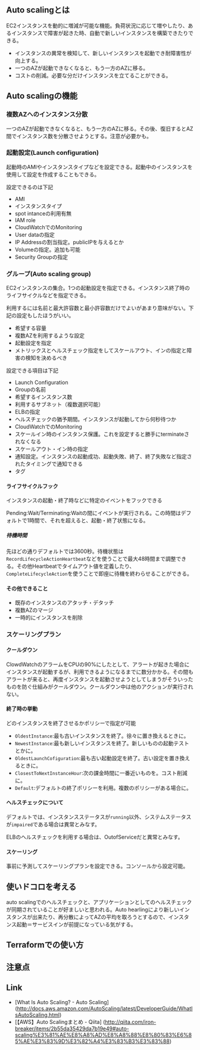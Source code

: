 ## Auto scalingとは
EC2インスタンスを動的に増減が可能な機能。負荷状況に応じて増やしたり、あるインスタンスで障害が起きた時、自動で新しいインスタンスを構築できたりできる。

* インスタンスの異常を検知して、新しいインスタンスを起動でき耐障害性が向上する。
* 一つのAZが起動できなくなると、もう一方のAZに移る。
* コストの削減。必要な分だけインスタンスを立てることができる。

## Auto scalingの機能
### 複数AZへのインスタンス分散
一つのAZが起動できなくなると、もう一方のAZに移る。その後、復旧するとAZ間でインスタンス数を分散させようとする。注意が必要かも。

### 起動設定(Launch configuration)
起動時のAMIやインスタンスタイプなどを設定できる。起動中のインスタンスを使用して設定を作成することもできる。

設定できるのは下記
* AMI
* インスタンスタイプ
* spot intanceの利用有無
* IAM role
* CloudWatchでのMonitoring
* User dataの指定
* IP Addressの割当指定。publicIPを与えるとか
* Volumeの指定。追加も可能
* Security Groupの指定


### グループ(Auto scaling group)

EC2インスタンスの集合。1つの起動設定を指定できる。インスタンス終了時のライフサイクルなどを指定できる。

利用するには名前と最大許容数と最小許容数だけでよいがあまり意味がない。下記の設定もしたほうがいい。

* 希望する容量
* 複数AZを利用するような設定
* 起動設定を指定
* メトリックスとヘルスチェック指定をしてスケールアウト、インの指定と障害の検知を決めるべき

設定できる項目は下記

* Launch Configuration
* Groupの名前
* 希望するインスタンス数
* 利用するサブネット（複数選択可能）
* ELBの指定
* ヘルスチェックの猶予期間。インスタンスが起動してから何秒待つか
* CloudWatchでのMonitoring
* スケールイン時のインスタンス保護。これを設定すると勝手にterminateされなくなる
* スケールアウト・イン時の指定
* 通知設定。インスタンスの起動成功、起動失敗、終了、終了失敗など指定されたタイミングで通知できる
* タグ

#### ライフサイクルフック
インスタンスの起動・終了時などに特定のイベントをフックできる

Pending:Wait/Terminating:Waitの間にイベントが実行される。この時間はデフォルトで1時間で、それを超えると、起動・終了状態になる。

##### 待機時間
先ほどの通りデフォルトでは3600秒。待機状態は`RecordLifecycleActionHeartbeat`などを使うことで最大48時間まで調整できる。その他Heartbeatでタイムアウト値を定義したり、`CompleteLifecycleAction`を使うことで即座に待機を終わらせることができる。

#### その他できること
* 既存のインスタンスのアタッチ・デタッチ
* 複数AZのマージ
* 一時的にインスタンスを削除


### スケーリングプラン
#### クールダウン
ClowdWatchのアラームをCPUの90%にしたとして、アラートが起きた場合にインスタンスが起動するが、利用できるようになるまでに数分かかる。その間もアラートが来ると、再度インスタンスを起動させようとしてしまうがそういったものを防ぐ仕組みがクールダウン。クールダウン中は他のアクションが実行されない。

#### 終了時の挙動
どのインスタンスを終了させるかポリシーで指定が可能

* `OldestInstance`:最も古いインスタンスを終了。徐々に置き換えるときに。
* `NewestInstance`:最も新しいインスタンスを終了。新しいものの起動テストとかに。
* `OldestLaunchCofiguration`:最も古い起動設定を終了。古い設定を置き換えるときに。
* `ClosestToNextInstanceHour`:次の課金時間に一番近いものを。コスト削減に。
* `Default`:デフォルトの終了ポリシーを利用。複数のポリシーがある場合に。

#### ヘルスチェックについて
デフォルトでは、インスタンスステータスが`running`以外、システムステータスが`impaired`である場合は異常とみなす。

ELBのヘルスチェックを利用する場合は、OutofServiceだと異常とみなす。

#### スケーリング
事前に予測してスケーリングプランを設定できる。コンソールから設定可能。


## 使いドコロを考える
auto scalingでのヘルスチェックと、アプリケーションとしてのヘルスチェックが同期されていることが好ましいと思われる。Auto hearlingにより新しいインスタンスが出来たり、再分散によってAZの平均を取ろうとするので、インスタンス起動＝サービスインが前提になっている気がする。

## Terraformでの使い方

## 注意点

## Link
* [What Is Auto Scaling? - Auto Scaling] (http://docs.aws.amazon.com/AutoScaling/latest/DeveloperGuide/WhatIsAutoScaling.html)
* [【AWS】Auto Scalingまとめ - Qiita] (http://qiita.com/iron-breaker/items/2b55da35429da7b19e49#auto-scaling%E3%81%AE%E8%A8%AD%E8%A8%88%E8%80%83%E6%85%AE%E3%83%9D%E3%82%A4%E3%83%B3%E3%83%88)
